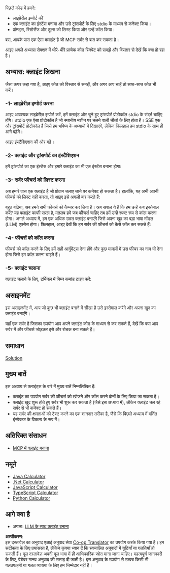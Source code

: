 <!--
CO_OP_TRANSLATOR_METADATA:
{
  "original_hash": "2342baa570312086fc19edcf41320250",
  "translation_date": "2025-06-17T15:29:07+00:00",
  "source_file": "03-GettingStarted/02-client/README.md",
  "language_code": "hi"
}
-->
पिछले कोड में हमने:

- लाइब्रेरीज़ इम्पोर्ट कीं
- एक क्लाइंट का इंस्टेंस बनाया और उसे ट्रांसपोर्ट के लिए stdio के माध्यम से कनेक्ट किया।
- प्रॉम्प्ट्स, रिसोर्सेज और टूल्स को लिस्ट किया और उन्हें कॉल किया।

बस, आपके पास एक ऐसा क्लाइंट है जो MCP सर्वर से बात कर सकता है।

आइए अगले अभ्यास सेक्शन में धीरे-धीरे प्रत्येक कोड स्निपेट को समझें और विस्तार से देखें कि क्या हो रहा है।

## अभ्यास: क्लाइंट लिखना

जैसा ऊपर कहा गया है, आइए कोड को विस्तार से समझें, और अगर आप चाहें तो साथ-साथ कोड भी करें।

### -1- लाइब्रेरीज़ इम्पोर्ट करना

आइए आवश्यक लाइब्रेरीज़ इम्पोर्ट करें, हमें क्लाइंट और चुने हुए ट्रांसपोर्ट प्रोटोकॉल stdio के संदर्भ चाहिए होंगे। stdio एक ऐसा प्रोटोकॉल है जो स्थानीय मशीन पर चलने वाली चीज़ों के लिए होता है। SSE एक और ट्रांसपोर्ट प्रोटोकॉल है जिसे हम भविष्य के अध्यायों में दिखाएंगे, लेकिन फिलहाल हम stdio के साथ ही आगे बढ़ेंगे।

आइए इंस्टैंशिएशन की ओर बढ़ें।

### -2- क्लाइंट और ट्रांसपोर्ट का इंस्टैंशिएशन

हमें ट्रांसपोर्ट का एक इंस्टेंस और हमारे क्लाइंट का भी एक इंस्टेंस बनाना होगा:

### -3- सर्वर फीचर्स को लिस्ट करना

अब हमारे पास एक क्लाइंट है जो प्रोग्राम चलाए जाने पर कनेक्ट हो सकता है। हालांकि, यह अभी अपनी फीचर्स को लिस्ट नहीं करता, तो आइए इसे अगली बार करते हैं:

बहुत बढ़िया, अब हमने सभी फीचर्स को कैप्चर कर लिया है। अब सवाल ये है कि हम उन्हें कब इस्तेमाल करें? यह क्लाइंट काफी सरल है, मतलब हमें जब फीचर्स चाहिए तब हमें उन्हें स्पष्ट रूप से कॉल करना होगा। अगले अध्याय में, हम एक अधिक उन्नत क्लाइंट बनाएंगे जिसे अपना खुद का बड़ा भाषा मॉडल (LLM) एक्सेस होगा। फिलहाल, आइए देखें कि हम सर्वर की फीचर्स को कैसे कॉल कर सकते हैं:

### -4- फीचर्स को कॉल करना

फीचर्स को कॉल करने के लिए हमें सही आर्गुमेंट्स देना होंगे और कुछ मामलों में उस फीचर का नाम भी देना होगा जिसे हम कॉल करना चाहते हैं।

### -5- क्लाइंट चलाना

क्लाइंट चलाने के लिए, टर्मिनल में निम्न कमांड टाइप करें:

## असाइनमेंट

इस असाइनमेंट में, आप जो कुछ भी क्लाइंट बनाने में सीखा है उसे इस्तेमाल करेंगे और अपना खुद का क्लाइंट बनाएंगे।

यहाँ एक सर्वर है जिसका उपयोग आप अपने क्लाइंट कोड के माध्यम से कर सकते हैं, देखें कि क्या आप सर्वर में और फीचर्स जोड़कर इसे और रोचक बना सकते हैं।

## समाधान

[Solution](./solution/README.md)

## मुख्य बातें

इस अध्याय से क्लाइंट्स के बारे में मुख्य बातें निम्नलिखित हैं:

- क्लाइंट का उपयोग सर्वर की फीचर्स को खोजने और कॉल करने दोनों के लिए किया जा सकता है।
- क्लाइंट खुद शुरू होते हुए सर्वर भी शुरू कर सकता है (जैसे इस अध्याय में), लेकिन क्लाइंट चल रहे सर्वर से भी कनेक्ट हो सकते हैं।
- यह सर्वर की क्षमताओं को टेस्ट करने का एक शानदार तरीका है, जैसे कि पिछले अध्याय में वर्णित इंस्पेक्टर के विकल्प के रूप में।

## अतिरिक्त संसाधन

- [MCP में क्लाइंट बनाना](https://modelcontextprotocol.io/quickstart/client)

## नमूने

- [Java Calculator](../samples/java/calculator/README.md)
- [.Net Calculator](../../../../03-GettingStarted/samples/csharp)
- [JavaScript Calculator](../samples/javascript/README.md)
- [TypeScript Calculator](../samples/typescript/README.md)
- [Python Calculator](../../../../03-GettingStarted/samples/python)

## आगे क्या है

- अगला: [LLM के साथ क्लाइंट बनाना](/03-GettingStarted/03-llm-client/README.md)

**अस्वीकरण**:  
इस दस्तावेज़ का अनुवाद एआई अनुवाद सेवा [Co-op Translator](https://github.com/Azure/co-op-translator) का उपयोग करके किया गया है। हम सटीकता के लिए प्रयासरत हैं, लेकिन कृपया ध्यान दें कि स्वचालित अनुवादों में त्रुटियाँ या गलतियाँ हो सकती हैं। मूल दस्तावेज़ अपनी मूल भाषा में ही आधिकारिक स्रोत माना जाना चाहिए। महत्वपूर्ण जानकारी के लिए, पेशेवर मानव अनुवाद की सलाह दी जाती है। इस अनुवाद के उपयोग से उत्पन्न किसी भी गलतफहमी या गलत व्याख्या के लिए हम जिम्मेदार नहीं हैं।